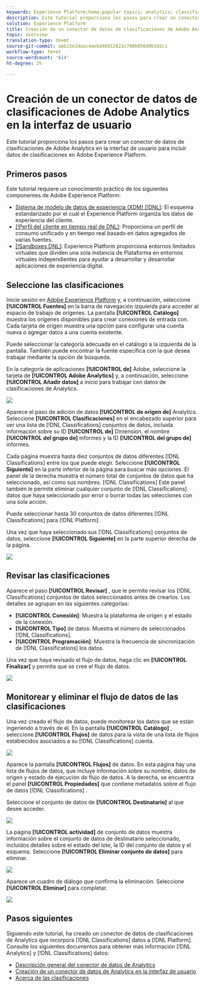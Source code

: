 ```yaml
---
keywords: Experience Platform;home;popular topics; analytics; classifications
description: Este tutorial proporciona los pasos para crear un conector de datos de clasificaciones de Adobe Analytics en la interfaz de usuario para incluir datos de clasificaciones en Adobe Experience Platform.
solution: Experience Platform
title: Creación de un conector de datos de clasificaciones de Adobe Analytics en la interfaz de usuario
topic: overview
translation-type: tm+mt
source-git-commit: abb15e3daac4aebd46012822c790b056d0b3d2c1
workflow-type: tm+mt
source-wordcount: '614'
ht-degree: 2%

---
```



# Creación de un conector de datos de clasificaciones de Adobe Analytics en la interfaz de usuario

Este tutorial proporciona los pasos para crear un conector de datos de clasificaciones de Adobe Analytics en la interfaz de usuario para incluir datos de clasificaciones en Adobe Experience Platform.

## Primeros pasos

Este tutorial requiere un conocimiento práctico de los siguientes componentes de Adobe Experience Platform:

* [Sistema de modelo de datos de experiencia (XDM) [!DNL]](../../../../../xdm/home.md): El esquema estandarizado por el cual el Experience Platform organiza los datos de experiencia del cliente.
* [[!Perfil del cliente en tiempo real de DNL]](../../../../../profile/home.md): Proporciona un perfil de consumo unificado y en tiempo real basado en datos agregados de varias fuentes.
* [[!Sandboxes DNL]](../../../../../sandboxes/home.md): Experience Platform proporciona entornos limitados virtuales que dividen una sola instancia de Plataforma en entornos virtuales independientes para ayudar a desarrollar y desarrollar aplicaciones de experiencia digital.

## Seleccione las clasificaciones

Inicie sesión en [Adobe Experience Platform](https://platform.adobe.com) y, a continuación, seleccione **[!UICONTROL Fuentes]** en la barra de navegación izquierda para acceder al espacio de trabajo de orígenes. La pantalla **[!UICONTROL Catálogo]** muestra los orígenes disponibles para crear conexiones de entrada con. Cada tarjeta de origen muestra una opción para configurar una cuenta nueva o agregar datos a una cuenta existente.

Puede seleccionar la categoría adecuada en el catálogo a la izquierda de la pantalla. También puede encontrar la fuente específica con la que desea trabajar mediante la opción de búsqueda.

En la categoría de aplicaciones **[!UICONTROL de]** Adobe, seleccione la tarjeta de **[!UICONTROL Adobe Analytics]** y, a continuación, seleccione **[!UICONTROL Añadir datos]** a inicio para trabajar con datos de clasificaciones de Analytics.

![](../../../../images/tutorials/create/classifications/catalog.png)

Aparece el paso de adición de datos **[!UICONTROL de origen de]** Analytics. Seleccione **[!UICONTROL Clasificaciones]** en el encabezado superior para ver una lista de [!DNL Classifications] conjuntos de datos, incluida información sobre su ID **[!UICONTROL de]** Dimension, el nombre **[!UICONTROL del grupo de]** informes y la ID **[!UICONTROL del grupo de]** informes.

Cada página muestra hasta diez conjuntos de datos diferentes [!DNL Classifications] entre los que puede elegir. Seleccione **[!UICONTROL Siguiente]** en la parte inferior de la página para buscar más opciones. El panel de la derecha muestra el número total de conjuntos de datos que ha seleccionado, así como sus nombres. [!DNL Classifications] Este panel también le permite eliminar cualquier conjunto de [!DNL Classifications] datos que haya seleccionado por error o borrar todas las selecciones con una sola acción.

Puede seleccionar hasta 30 conjuntos de datos diferentes [!DNL Classifications] para [!DNL Platform].

Una vez que haya seleccionado sus [!DNL Classifications] conjuntos de datos, seleccione **[!UICONTROL Siguiente]** en la parte superior derecha de la página.

![](../../../../images/tutorials/create/classifications/add-data.png)

## Revisar las clasificaciones

Aparece el paso **[!UICONTROL Revisar]** , que le permite revisar los [!DNL Classifications] conjuntos de datos seleccionados antes de crearlos. Los detalles se agrupan en las siguientes categorías:

* **[!UICONTROL Conexión]**: Muestra la plataforma de origen y el estado de la conexión.
* **[!UICONTROL Tipo]** de datos: Muestra el número de seleccionados [!DNL Classifications].
* **[!UICONTROL Programación]**: Muestra la frecuencia de sincronización de [!DNL Classifications] los datos.

Una vez que haya revisado el flujo de datos, haga clic en **[!UICONTROL Finalizar]** y permita que se cree el flujo de datos.

![](../../../../images/tutorials/create/classifications/review.png)

## Monitorear y eliminar el flujo de datos de las clasificaciones

Una vez creado el flujo de datos, puede monitorear los datos que se están ingeriendo a través de él. En la pantalla **[!UICONTROL Catálogo]** , seleccione **[!UICONTROL Flujos]** de datos para la vista de una lista de flujos establecidos asociados a su [!DNL Classifications] cuenta.

![](../../../../images/tutorials/create/classifications/dataflows.png)

Aparece la pantalla **[!UICONTROL Flujos]** de datos. En esta página hay una lista de flujos de datos, que incluye información sobre su nombre, datos de origen y estado de ejecución de flujo de datos. A la derecha, se encuentra el panel **[!UICONTROL Propiedades]** que contiene metadatos sobre el flujo de datos [!DNL Classifications] .

Seleccione el conjunto de datos de **[!UICONTROL Destinatario]** al que desee acceder.

![](../../../../images/tutorials/create/classifications/list-of-dataflows.png)

La página **[!UICONTROL actividad]** de conjunto de datos muestra información sobre el conjunto de datos de destinatario seleccionado, incluidos detalles sobre el estado del lote, la ID del conjunto de datos y el esquema. Seleccione **[!UICONTROL Eliminar conjunto de datos]** para eliminar.

![](../../../../images/tutorials/create/classifications/batch-screen.png)

Aparece un cuadro de diálogo que confirma la eliminación. Seleccione **[!UICONTROL Eliminar]** para completar.

![](../../../../images/tutorials/create/classifications/delete-confirm.png)

## Pasos siguientes

Siguiendo este tutorial, ha creado un conector de datos de clasificaciones de Analytics que incorpora [!DNL Classifications] datos a [!DNL Platform]. Consulte los siguientes documentos para obtener más información [!DNL Analytics] y [!DNL Classifications] datos:

* [Descripción general del conector de datos de Analytics](../../../../connectors/adobe-applications/analytics.md)
* [Creación de un conector de datos de Analytics en la interfaz de usuario](./analytics.md)
* [Acerca de las clasificaciones](https://docs.adobe.com/content/help/es-ES/analytics/components/classifications/c-classifications.html#)